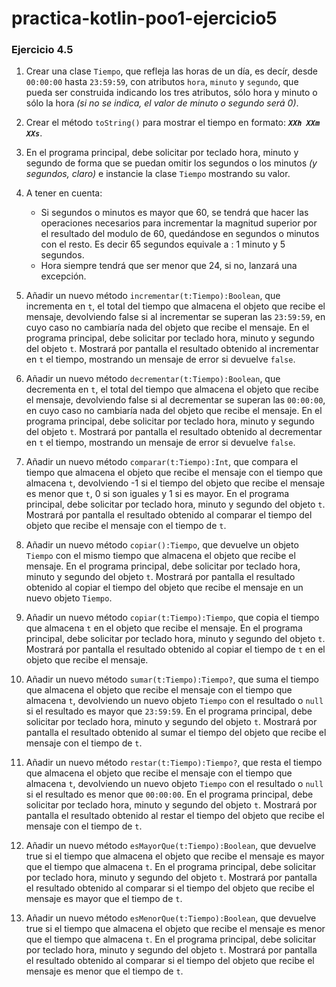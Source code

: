 # practica-kotlin-poo1-ejercicio5

### **Ejercicio 4.5**

1. Crear una clase `Tiempo`, que refleja las horas de un día, es decír, desde `00:00:00` hasta `23:59:59`,  con atributos `hora`, `minuto` y `segundo`, que pueda ser construida indicando los tres atributos, sólo hora y minuto o sólo la hora *(si no se indica, el valor de minuto o segundo será 0)*.

2. Crear el método `toString()` para mostrar el tiempo en formato: ***`XXh XXm XXs`***.

3. En el programa principal, debe solicitar por teclado hora, minuto y segundo de forma que se puedan omitir los segundos o los minutos *(y segundos, claro)* e instancie la clase `Tiempo` mostrando su valor.

4. A tener en cuenta:

    * Si segundos o minutos es mayor que 60, se tendrá que hacer las operaciones necesarios para incrementar la magnitud superior por el resultado del modulo de 60, quedándose en segundos o minutos con el resto. Es decir 65 segundos equivale a : 1 minuto y 5 segundos.
    * Hora siempre tendrá que ser menor que 24, si no, lanzará una excepción.

5. Añadir un nuevo método `incrementar(t:Tiempo):Boolean`, que incrementa en `t`, el total del tiempo que almacena el objeto que recibe el mensaje, devolviendo false si al incrementar se superan las `23:59:59`, en cuyo caso no cambiaría nada del objeto que recibe el mensaje. En el programa principal, debe solicitar por teclado hora, minuto y segundo del objeto `t`. Mostrará por pantalla el resultado obtenido al incrementar en `t` el tiempo, mostrando un mensaje de error si devuelve `false`.

6. Añadir un nuevo método `decrementar(t:Tiempo):Boolean`, que decrementa en `t`, el total del tiempo que almacena el objeto que recibe el mensaje, devolviendo false si al decrementar se superan las `00:00:00`, en cuyo caso no cambiaría nada del objeto que recibe el mensaje. En el programa principal, debe solicitar por teclado hora, minuto y segundo del objeto `t`. Mostrará por pantalla el resultado obtenido al decrementar en `t` el tiempo, mostrando un mensaje de error si devuelve `false`.

7. Añadir un nuevo método `comparar(t:Tiempo):Int`, que compara el tiempo que almacena el objeto que recibe el mensaje con el tiempo que almacena `t`, devolviendo -1 si el tiempo del objeto que recibe el mensaje es menor que `t`, 0 si son iguales y 1 si es mayor. En el programa principal, debe solicitar por teclado hora, minuto y segundo del objeto `t`. Mostrará por pantalla el resultado obtenido al comparar el tiempo del objeto que recibe el mensaje con el tiempo de `t`.

8. Añadir un nuevo método `copiar():Tiempo`, que devuelve un objeto `Tiempo` con el mismo tiempo que almacena el objeto que recibe el mensaje. En el programa principal, debe solicitar por teclado hora, minuto y segundo del objeto `t`. Mostrará por pantalla el resultado obtenido al copiar el tiempo del objeto que recibe el mensaje en un nuevo objeto `Tiempo`.

9. Añadir un nuevo método `copiar(t:Tiempo):Tiempo`, que copia el tiempo que almacena `t` en el objeto que recibe el mensaje. En el programa principal, debe solicitar por teclado hora, minuto y segundo del objeto `t`. Mostrará por pantalla el resultado obtenido al copiar el tiempo de `t` en el objeto que recibe el mensaje.

10. Añadir un nuevo método `sumar(t:Tiempo):Tiempo?`, que suma el tiempo que almacena el objeto que recibe el mensaje con el tiempo que almacena `t`, devolviendo un nuevo objeto `Tiempo` con el resultado o `null` si el resultado es mayor que `23:59:59`. En el programa principal, debe solicitar por teclado hora, minuto y segundo del objeto `t`. Mostrará por pantalla el resultado obtenido al sumar el tiempo del objeto que recibe el mensaje con el tiempo de `t`.

11. Añadir un nuevo método `restar(t:Tiempo):Tiempo?`, que resta el tiempo que almacena el objeto que recibe el mensaje con el tiempo que almacena `t`, devolviendo un nuevo objeto `Tiempo` con el resultado o `null` si el resultado es menor que `00:00:00`. En el programa principal, debe solicitar por teclado hora, minuto y segundo del objeto `t`. Mostrará por pantalla el resultado obtenido al restar el tiempo del objeto que recibe el mensaje con el tiempo de `t`.

12. Añadir un nuevo método `esMayorQue(t:Tiempo):Boolean`, que devuelve true si el tiempo que almacena el objeto que recibe el mensaje es mayor que el tiempo que almacena `t`. En el programa principal, debe solicitar por teclado hora, minuto y segundo del objeto `t`. Mostrará por pantalla el resultado obtenido al comparar si el tiempo del objeto que recibe el mensaje es mayor que el tiempo de `t`.

13. Añadir un nuevo método `esMenorQue(t:Tiempo):Boolean`, que devuelve true si el tiempo que almacena el objeto que recibe el mensaje es menor que el tiempo que almacena `t`. En el programa principal, debe solicitar por teclado hora, minuto y segundo del objeto `t`. Mostrará por pantalla el resultado obtenido al comparar si el tiempo del objeto que recibe el mensaje es menor que el tiempo de `t`.
